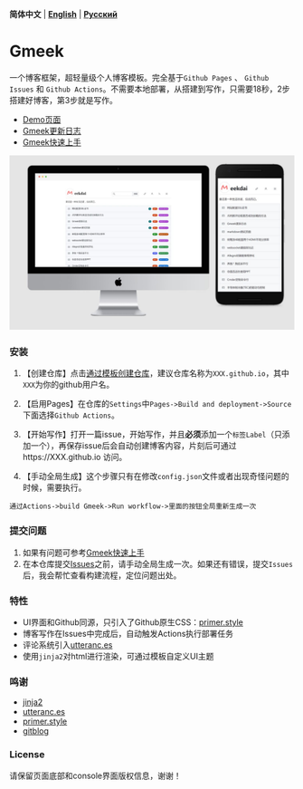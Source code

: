 **简体中文** | **[English](README-en.md)** | **[Русский](README-ru.md)**
# Gmeek

一个博客框架，超轻量级个人博客模板。完全基于`Github Pages` 、 `Github Issues` 和 `Github Actions`。不需要本地部署，从搭建到写作，只需要18秒，2步搭建好博客，第3步就是写作。

- [Demo页面](http://meekdai.github.io/)
- [Gmeek更新日志](https://meekdai.github.io/post/Gmeek-geng-xin-ri-zhi.html)
- [Gmeek快速上手](https://blog.meekdai.com/post/Gmeek-kuai-su-shang-shou.html)

![light](img/light.jpg)

### 安装

1. 【创建仓库】点击[通过模板创建仓库](https://github.com/new?template_name=Gmeek-template&template_owner=Meekdai)，建议仓库名称为`XXX.github.io`，其中`XXX`为你的github用户名。

2. 【启用Pages】在仓库的`Settings`中`Pages->Build and deployment->Source`下面选择`Github Actions`。

3. 【开始写作】打开一篇issue，开始写作，并且**必须**添加一个`标签Label`（只添加一个），再保存issue后会自动创建博客内容，片刻后可通过https://XXX.github.io 访问。

4. 【手动全局生成】这个步骤只有在修改`config.json`文件或者出现奇怪问题的时候，需要执行。
```
通过Actions->build Gmeek->Run workflow->里面的按钮全局重新生成一次
```

### 提交问题

1. 如果有问题可参考[Gmeek快速上手](https://blog.meekdai.com/post/Gmeek-kuai-su-shang-shou.html)   
2. 在本仓库提交[Issues](https://github.com/Meekdai/Gmeek/issues)之前，请手动全局生成一次。如果还有错误，提交`Issues`后，我会帮忙查看构建流程，定位问题出处。   

### 特性

- UI界面和Github同源，只引入了Github原生CSS：[primer.style](https://primer.style/css)
- 博客写作在Issues中完成后，自动触发Actions执行部署任务
- 评论系统引入[utteranc.es](https://utteranc.es/)
- 使用`jinja2`对html进行渲染，可通过模板自定义UI主题

### 鸣谢
- [jinja2](https://jinja.palletsprojects.com/)
- [utteranc.es](https://utteranc.es/)
- [primer.style](https://primer.style/css)
- [gitblog](https://github.com/yihong0618/gitblog)

### License

请保留页面底部和console界面版权信息，谢谢！
